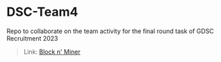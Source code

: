 # DSC-Team4
Repo to collaborate on the team activity for the final round task of GDSC Recruitment 2023
> Link: [Block n' Miner](https://dsc-team4.vercel.app/)
